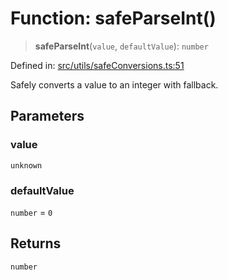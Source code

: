 # Function: safeParseInt()

> **safeParseInt**(`value`, `defaultValue`): `number`

Defined in: [src/utils/safeConversions.ts:51](https://github.com/Nick2bad4u/Uptime-Watcher/blob/3cce0c3b352c8390536ca3c7399ece50a05faf18/src/utils/safeConversions.ts#L51)

Safely converts a value to an integer with fallback.

## Parameters

### value

`unknown`

### defaultValue

`number` = `0`

## Returns

`number`
